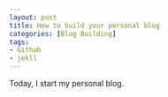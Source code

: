 ```yaml
---
layout: post
title: How to build your personal blog
categories: [Blog Building]
tags:
- Github
- jekll
---
```


Today, I start my personal blog.
